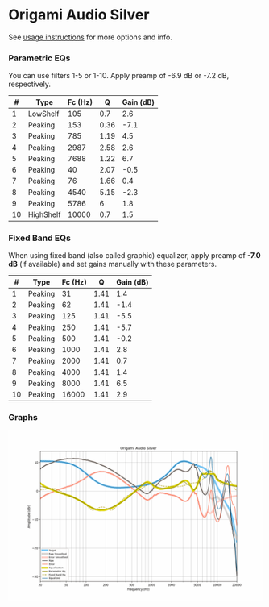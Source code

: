 # Origami Audio Silver
See [usage instructions](https://github.com/jaakkopasanen/AutoEq#usage) for more options and info.

### Parametric EQs
You can use filters 1-5 or 1-10. Apply preamp of -6.9 dB or -7.2 dB, respectively.

|   # | Type      |   Fc (Hz) |    Q |   Gain (dB) |
|-----|-----------|-----------|------|-------------|
|   1 | LowShelf  |       105 | 0.7  |         2.6 |
|   2 | Peaking   |       153 | 0.36 |        -7.1 |
|   3 | Peaking   |       785 | 1.19 |         4.5 |
|   4 | Peaking   |      2987 | 2.58 |         2.6 |
|   5 | Peaking   |      7688 | 1.22 |         6.7 |
|   6 | Peaking   |        40 | 2.07 |        -0.5 |
|   7 | Peaking   |        76 | 1.66 |         0.4 |
|   8 | Peaking   |      4540 | 5.15 |        -2.3 |
|   9 | Peaking   |      5786 | 6    |         1.8 |
|  10 | HighShelf |     10000 | 0.7  |         1.5 |

### Fixed Band EQs
When using fixed band (also called graphic) equalizer, apply preamp of **-7.0 dB** (if available) and set gains manually with these parameters.

|   # | Type    |   Fc (Hz) |    Q |   Gain (dB) |
|-----|---------|-----------|------|-------------|
|   1 | Peaking |        31 | 1.41 |         1.4 |
|   2 | Peaking |        62 | 1.41 |        -1.4 |
|   3 | Peaking |       125 | 1.41 |        -5.5 |
|   4 | Peaking |       250 | 1.41 |        -5.7 |
|   5 | Peaking |       500 | 1.41 |        -0.2 |
|   6 | Peaking |      1000 | 1.41 |         2.8 |
|   7 | Peaking |      2000 | 1.41 |         0.7 |
|   8 | Peaking |      4000 | 1.41 |         1.4 |
|   9 | Peaking |      8000 | 1.41 |         6.5 |
|  10 | Peaking |     16000 | 1.41 |         2.9 |

### Graphs
![](./Origami%20Audio%20Silver.png)
